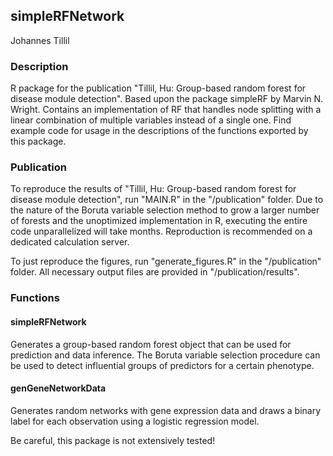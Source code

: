 ## simpleRFNetwork
Johannes Tillil

### Description
R package for the publication "Tillil, Hu: Group-based random forest for disease module detection". Based upon the package simpleRF by Marvin N. Wright. Contains an implementation of RF that handles node splitting with a linear combination of multiple variables instead of a single one. Find example code for usage in the descriptions of the functions exported by this package.

### Publication
To reproduce the results of "Tillil, Hu: Group-based random forest for disease module detection", run "MAIN.R" in the "/publication" folder. Due to the nature of the Boruta variable selection method to grow a larger number of forests and the unoptimized implementation in R, executing the entire code unparallelized will take months. Reproduction is recommended on a dedicated calculation server.

To just reproduce the figures, run "generate_figures.R" in the "/publication" folder. All necessary output files are provided in "/publication/results".

### Functions
#### simpleRFNetwork
Generates a group-based random forest object that can be used for prediction and data inference. The Boruta variable selection procedure can be used to detect influential groups of predictors for a certain phenotype.

#### genGeneNetworkData
Generates random networks with gene expression data and draws a binary label for each observation using a logistic regression model.

Be careful, this package is not extensively tested!
